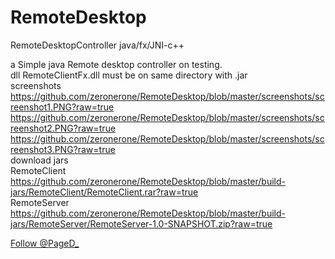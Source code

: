 # RemoteDesktop
RemoteDesktopController java/fx/JNI-c++

a Simple java Remote desktop controller 
on testing. <br>
dll RemoteClientFx.dll must be on same directory with .jar <br>
screenshots <br>
https://github.com/zeronerone/RemoteDesktop/blob/master/screenshots/screenshot1.PNG?raw=true
<br>
https://github.com/zeronerone/RemoteDesktop/blob/master/screenshots/screenshot2.PNG?raw=true
<br>
https://github.com/zeronerone/RemoteDesktop/blob/master/screenshots/screenshot3.PNG?raw=true
<br>
download jars
<br>
RemoteClient https://github.com/zeronerone/RemoteDesktop/blob/master/build-jars/RemoteClient/RemoteClient.rar?raw=true
<br>
RemoteServer https://github.com/zeronerone/RemoteDesktop/blob/master/build-jars/RemoteServer/RemoteServer-1.0-SNAPSHOT.zip?raw=true
<br>

<p>
    <a href="https://twitter.com/PageD_" class="twitter-follow-button" data-show-count="false" data-size="large">Follow @PageD_</a>
<script>!function(d,s,id){var js,fjs=d.getElementsByTagName(s)[0],p=/^http:/.test(d.location)?'http':'https';if(!d.getElementById(id)){js=d.createElement(s);js.id=id;js.src=p+'://platform.twitter.com/widgets.js';fjs.parentNode.insertBefore(js,fjs);}}(document, 'script', 'twitter-wjs');</script>    </p>
     

